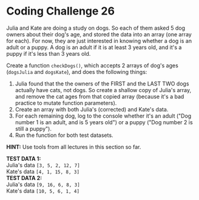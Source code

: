 # Coding Challenge 26

Julia and Kate are doing a study on dogs. So each of them asked 5 dog owners about their dog's age, and stored the data into an array (one array for each). For now, they are just interested in knowing whether a dog is an adult or a puppy. A dog is an adult if it is at least 3 years old, and it's a puppy if it's less than 3 years old.

Create a function `checkDogs()`, which accepts 2 arrays of dog's ages (`dogsJulia` and `dogsKate`), and does the following things:
1. Julia found that the the owners of the FIRST and the LAST TWO dogs actually have cats, not dogs. So create a shallow copy of Julia's array, and remove the cat ages from that copied array (because it's a bad practice to mutate function parameters).
2. Create an array with both Julia's (corrected) and Kate's data.
3. For each remaining dog, log to the console whether it's an adult ("Dog number 1 is an adult, and is 5 years old") or a puppy ("Dog number 2 is still a puppy").
4. Run the function for both test datasets.

**HINT:** Use tools from all lectures in this section so far.

**TEST DATA 1:**  
Julia's data `[3, 5, 2, 12, 7]`  
Kate's data `[4, 1, 15, 8, 3]`  
**TEST DATA 2:**  
Julia's data `[9, 16, 6, 8, 3]`  
Kate's data `[10, 5, 6, 1, 4]`
